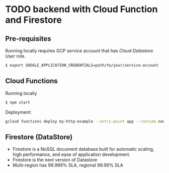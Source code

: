# TODO backend with Cloud Function and Firestore

## Pre-requisites

Running locally requires GCP service account that has *Cloud Datastore User* role. 

```bash
$ export GOOGLE_APPLICATION_CREDENTIALS=path/to/your/service-account
```

## Cloud Functions 

Running locally 

```bash
$ npm start
```

Deployment: 

```bash
gcloud functions deploy my-http-example --entry-point app --runtime nodejs10 --trigger-http --allow-unauthenticated
```

## Firestore (DataStore)

* Firestore is a NoSQL document database built for automatic scaling, high performance, and ease of application development.
* Firestore is the next version of Datastore 
* Multi-region has 99.999% SLA, regional 99.99% SLA
